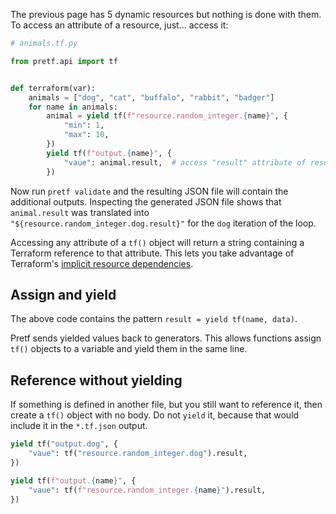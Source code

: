 The previous page has 5 dynamic resources but nothing is done with them. To access an attribute of a resource, just... access it:

```python
# animals.tf.py

from pretf.api import tf


def terraform(var):
    animals = ["dog", "cat", "buffalo", "rabbit", "badger"]
    for name in animals:
        animal = yield tf(f"resource.random_integer.{name}", {
            "min": 1,
            "max": 10,
        })
        yield tf(f"output.{name}", {
            "vaue": animal.result,  # access "result" attribute of resource
        })
```

Now run `pretf validate` and the resulting JSON file will contain the additional outputs. Inspecting the generated JSON file shows that `animal.result` was translated into `"${resource.random_integer.dog.result}"` for the `dog` iteration of the loop.

Accessing any attribute of a `tf()` object will return a string containing a Terraform reference to that attribute. This lets you take advantage of Terraform's [implicit resource dependencies](https://learn.hashicorp.com/terraform/getting-started/dependencies.html).

## Assign and yield

The above code contains the pattern `result = yield tf(name, data)`.

Pretf sends yielded values back to generators. This allows functions assign `tf()` objects to a variable and yield them in the same line.

## Reference without yielding

If something is defined in another file, but you still want to reference it, then create a `tf()` object with no body. Do not `yield` it, because that would include it in the `*.tf.json` output.

```python
yield tf("output.dog", {
    "vaue": tf("resource.random_integer.dog").result,
})
```

```python
yield tf(f"output.{name}", {
    "vaue": tf(f"resource.random_integer.{name}").result,
})
```

